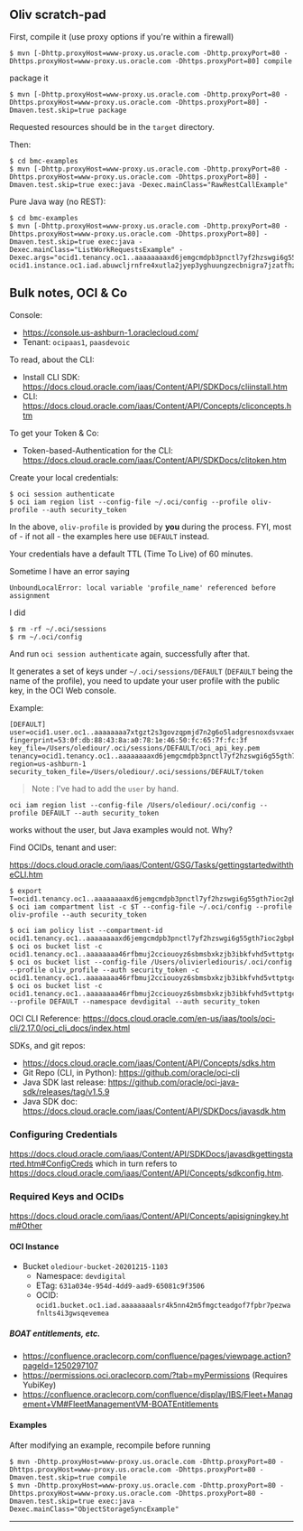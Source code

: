 ## Oliv scratch-pad

First, compile it (use proxy options if you're within a firewall)
```
$ mvn [-Dhttp.proxyHost=www-proxy.us.oracle.com -Dhttp.proxyPort=80 -Dhttps.proxyHost=www-proxy.us.oracle.com -Dhttps.proxyPort=80] compile
```

package it
```
$ mvn [-Dhttp.proxyHost=www-proxy.us.oracle.com -Dhttp.proxyPort=80 -Dhttps.proxyHost=www-proxy.us.oracle.com -Dhttps.proxyPort=80] -Dmaven.test.skip=true package
```
Requested resources should be in the `target` directory.

Then:
```
$ cd bmc-examples
$ mvn [-Dhttp.proxyHost=www-proxy.us.oracle.com -Dhttp.proxyPort=80 -Dhttps.proxyHost=www-proxy.us.oracle.com -Dhttps.proxyPort=80] -Dmaven.test.skip=true exec:java -Dexec.mainClass="RawRestCallExample"
```

Pure Java way (no REST):
```
$ cd bmc-examples
$ mvn [-Dhttp.proxyHost=www-proxy.us.oracle.com -Dhttp.proxyPort=80 -Dhttps.proxyHost=www-proxy.us.oracle.com -Dhttps.proxyPort=80] -Dmaven.test.skip=true exec:java -Dexec.mainClass="ListWorkRequestsExample" -Dexec.args="ocid1.tenancy.oc1..aaaaaaaaxd6jemgcmdpb3pnctl7yf2hzswgi6g55gth7ioc2gbpbvqo5ecoa ocid1.instance.oc1.iad.abuwcljrnfre4xutla2jyep3yghuungzecbnigra7jzatfhzx7gb5dxxzlsq"
```

## Bulk notes, OCI & Co

Console:
- <https://console.us-ashburn-1.oraclecloud.com/>
- Tenant: `ocipaas1`, `paasdevoic`

To read, about the CLI:
- Install CLI SDK: <https://docs.cloud.oracle.com/iaas/Content/API/SDKDocs/cliinstall.htm>
- CLI: <https://docs.cloud.oracle.com/iaas/Content/API/Concepts/cliconcepts.htm>

To get your Token & Co:
- Token-based-Authentication for the CLI: <https://docs.cloud.oracle.com/iaas/Content/API/SDKDocs/clitoken.htm>

Create your local credentials:
```
$ oci session authenticate
$ oci iam region list --config-file ~/.oci/config --profile oliv-profile --auth security_token
```
In the above, `oliv-profile` is provided by **you** during the process.
FYI, most of - if not all - the examples here use `DEFAULT` instead.

Your credentials have a default TTL (Time To Live) of 60 minutes.

Sometime I have an error saying
```
UnboundLocalError: local variable 'profile_name' referenced before assignment
```
I did 
```
$ rm -rf ~/.oci/sessions
$ rm ~/.oci/config
```
And run `oci session authenticate` again, successfully after that. 

It generates a set of keys under `~/.oci/sessions/DEFAULT` (`DEFAULT` being the name of the profile), you need to update your user profile with the public key,
in the OCI Web console.

Example:
```
[DEFAULT]
user=ocid1.user.oc1..aaaaaaaa7xtgzt2s3govzqpmjd7n2g6o5ladgresnoxdsvxaedkldge7wxoq
fingerprint=53:0f:db:88:43:8a:a0:78:1e:46:50:fc:65:7f:fc:3f
key_file=/Users/olediour/.oci/sessions/DEFAULT/oci_api_key.pem
tenancy=ocid1.tenancy.oc1..aaaaaaaaxd6jemgcmdpb3pnctl7yf2hzswgi6g55gth7ioc2gbpbvqo5ecoa
region=us-ashburn-1
security_token_file=/Users/olediour/.oci/sessions/DEFAULT/token
```
> Note : I've had to add the `user` by hand.
```
oci iam region list --config-file /Users/olediour/.oci/config --profile DEFAULT --auth security_token
```
works without the user, but Java examples would not. Why?

Find OCIDs, tenant and user:

https://docs.cloud.oracle.com/iaas/Content/GSG/Tasks/gettingstartedwiththeCLI.htm
```
$ export T=ocid1.tenancy.oc1..aaaaaaaaxd6jemgcmdpb3pnctl7yf2hzswgi6g55gth7ioc2gbpbvqo5ecoa
$ oci iam compartment list -c $T --config-file ~/.oci/config --profile oliv-profile --auth security_token
```

```
$ oci iam policy list --compartment-id ocid1.tenancy.oc1..aaaaaaaaxd6jemgcmdpb3pnctl7yf2hzswgi6g55gth7ioc2gbpbvqo5ecoa
$ oci os bucket list -c ocid1.tenancy.oc1..aaaaaaaa46rfbmuj2cciouoyz6sbmsbxkzjb3ibkfvhd5vttptgcpjruskda
$ oci os bucket list --config-file /Users/olivierlediouris/.oci/config --profile oliv_profile --auth security_token -c ocid1.tenancy.oc1..aaaaaaaa46rfbmuj2cciouoyz6sbmsbxkzjb3ibkfvhd5vttptgcpjruskda
$ oci os bucket list -c ocid1.tenancy.oc1..aaaaaaaa46rfbmuj2cciouoyz6sbmsbxkzjb3ibkfvhd5vttptgcpjruskda --profile DEFAULT --namespace devdigital --auth security_token
```

OCI CLI Reference: <https://docs.cloud.oracle.com/en-us/iaas/tools/oci-cli/2.17.0/oci_cli_docs/index.html>

SDKs, and git repos:
- <https://docs.cloud.oracle.com/iaas/Content/API/Concepts/sdks.htm>
- Git Repo (CLI, in Python): <https://github.com/oracle/oci-cli>
- Java SDK last release: <https://github.com/oracle/oci-java-sdk/releases/tag/v1.5.9>
- Java SDK doc: <https://docs.cloud.oracle.com/iaas/Content/API/SDKDocs/javasdk.htm>

### Configuring Credentials
<https://docs.cloud.oracle.com/iaas/Content/API/SDKDocs/javasdkgettingstarted.htm#ConfigCreds>
which in turn refers to <https://docs.cloud.oracle.com/iaas/Content/API/Concepts/sdkconfig.htm>.


### Required Keys and OCIDs
<https://docs.cloud.oracle.com/iaas/Content/API/Concepts/apisigningkey.htm#Other>


#### OCI Instance
- Bucket `olediour-bucket-20201215-1103`
    - Namespace: `devdigital`
    - ETag: `631a034e-954d-4dd9-aad9-65081c9f3506`
    - OCID: `ocid1.bucket.oc1.iad.aaaaaaaalsr4k5nn42m5fmgcteadgof7fpbr7pezwafnlts4i3gwsqevemea`

##### BOAT entitlements, etc.
- <https://confluence.oraclecorp.com/confluence/pages/viewpage.action?pageId=1250297107>
- <https://permissions.oci.oraclecorp.com/?tab=myPermissions> (Requires YubiKey)
- <https://confluence.oraclecorp.com/confluence/display/IBS/Fleet+Management+VM#FleetManagementVM-BOATEntitlements>

#### Examples
After modifying an example, recompile before running
```
$ mvn -Dhttp.proxyHost=www-proxy.us.oracle.com -Dhttp.proxyPort=80 -Dhttps.proxyHost=www-proxy.us.oracle.com -Dhttps.proxyPort=80 -Dmaven.test.skip=true compile
$ mvn -Dhttp.proxyHost=www-proxy.us.oracle.com -Dhttp.proxyPort=80 -Dhttps.proxyHost=www-proxy.us.oracle.com -Dhttps.proxyPort=80 -Dmaven.test.skip=true exec:java -Dexec.mainClass="ObjectStorageSyncExample"
```


---
